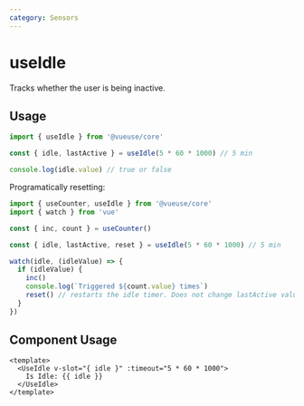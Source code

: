 ```yaml
---
category: Sensors
---
```


# useIdle

Tracks whether the user is being inactive.

## Usage

```ts
import { useIdle } from '@vueuse/core'

const { idle, lastActive } = useIdle(5 * 60 * 1000) // 5 min

console.log(idle.value) // true or false
```

Programatically resetting:

```ts
import { useCounter, useIdle } from '@vueuse/core'
import { watch } from 'vue'

const { inc, count } = useCounter()

const { idle, lastActive, reset } = useIdle(5 * 60 * 1000) // 5 min

watch(idle, (idleValue) => {
  if (idleValue) {
    inc()
    console.log(`Triggered ${count.value} times`)
    reset() // restarts the idle timer. Does not change lastActive value
  }
})
```

## Component Usage

```vue
<template>
  <UseIdle v-slot="{ idle }" :timeout="5 * 60 * 1000">
    Is Idle: {{ idle }}
  </UseIdle>
</template>
```
